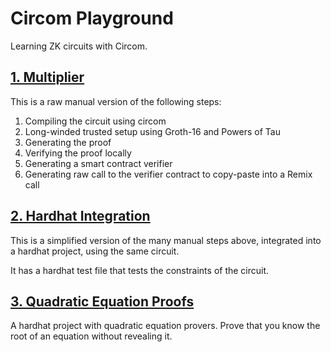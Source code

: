 # Circom Playground

Learning ZK circuits with Circom.

## [1. Multiplier](./1-multiplier/)

This is a raw manual version of the following steps:

1. Compiling the circuit using circom
2. Long-winded trusted setup using Groth-16 and Powers of Tau
3. Generating the proof
4. Verifying the proof locally
5. Generating a smart contract verifier
6. Generating raw call to the verifier contract to copy-paste into a Remix call

## [2. Hardhat Integration](./2-hardhat-integration/)

This is a simplified version of the many manual steps above, integrated into a hardhat project, using the same circuit.

It has a hardhat test file that tests the constraints of the circuit.

## [3. Quadratic Equation Proofs](./3-quadratic/)

A hardhat project with quadratic equation provers. Prove that you know the root of an equation without revealing it.